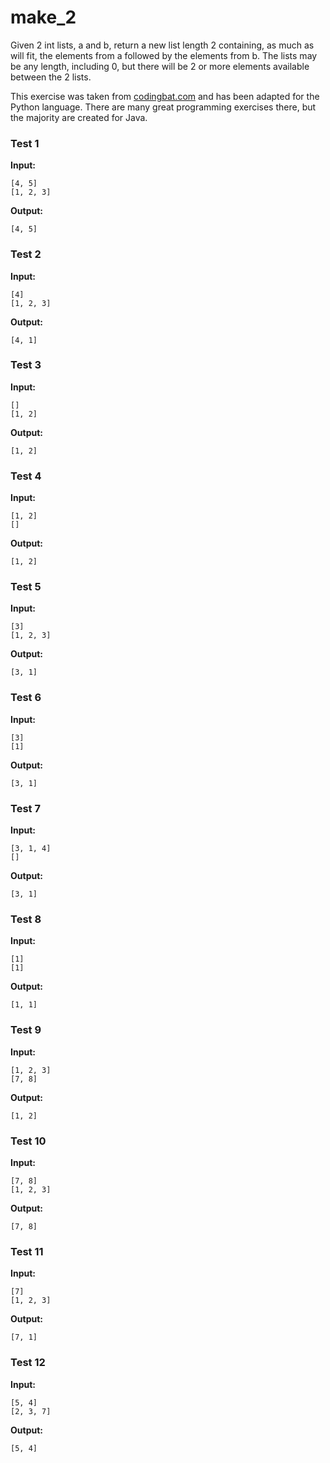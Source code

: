 # make_2





Given 2 int lists, a and b, return a new list length 2 containing, as much as will fit, the elements from a followed by the elements from b. The lists may be any length, including 0, but there will be 2 or more elements available between the 2 lists.

This exercise was taken from [codingbat.com](https://codingbat.com/prob/p143461) and has been adapted for the Python language. There are many great programming exercises there, but the majority are created for Java.






### Test 1
**Input:**
```
[4, 5]
[1, 2, 3]
```
**Output:**
```
[4, 5]
```
### Test 2
**Input:**
```
[4]
[1, 2, 3]
```
**Output:**
```
[4, 1]
```
### Test 3
**Input:**
```
[]
[1, 2]
```
**Output:**
```
[1, 2]
```
### Test 4
**Input:**
```
[1, 2]
[]
```
**Output:**
```
[1, 2]
```
### Test 5
**Input:**
```
[3]
[1, 2, 3]
```
**Output:**
```
[3, 1]
```
### Test 6
**Input:**
```
[3]
[1]
```
**Output:**
```
[3, 1]
```
### Test 7
**Input:**
```
[3, 1, 4]
[]
```
**Output:**
```
[3, 1]
```
### Test 8
**Input:**
```
[1]
[1]
```
**Output:**
```
[1, 1]
```
### Test 9
**Input:**
```
[1, 2, 3]
[7, 8]
```
**Output:**
```
[1, 2]
```
### Test 10
**Input:**
```
[7, 8]
[1, 2, 3]
```
**Output:**
```
[7, 8]
```
### Test 11
**Input:**
```
[7]
[1, 2, 3]
```
**Output:**
```
[7, 1]
```
### Test 12
**Input:**
```
[5, 4]
[2, 3, 7]
```
**Output:**
```
[5, 4]
```


